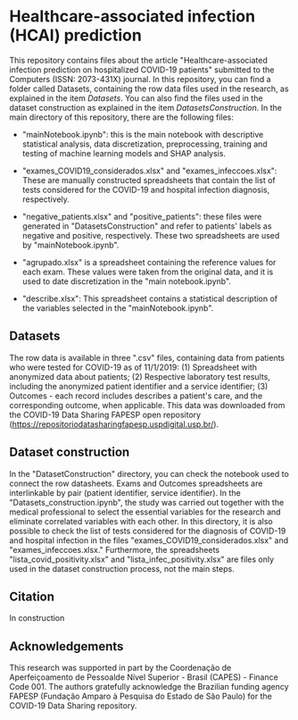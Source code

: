 # Healthcare-associated infection (HCAI) prediction
This repository contains files about the article "Healthcare-associated infection prediction on hospitalized COVID-19 patients" submitted to the Computers (ISSN: 2073-431X) journal. In this repository, you can find a folder called Datasets, containing the row data files used in the research, as explained in the item *Datasets*. You can also find the files used in the dataset construction as explained in the item *DatasetsConstruction*. In the main directory of this repository, there are the following files:

- "mainNotebook.ipynb": this is the main notebook with descriptive statistical analysis, data discretization, preprocessing, training and testing of machine learning models and SHAP analysis.

- "exames_COVID19_considerados.xlsx" and "exames_infeccoes.xlsx": These are manually constructed spreadsheets that contain the list of tests considered for the COVID-19 and hospital infection diagnosis, respectively.

- "negative_patients.xlsx" and "positive_patients": these files were generated in "DatasetsConstruction" and refer to patients' labels as negative and positive, respectively. These two spreadsheets are used by "mainNotebook.ipynb".

- "agrupado.xlsx" is a spreadsheet containing the reference values for each exam. These values were taken from the original data, and it is used to date discretization in the "main notebook.ipynb".

- "describe.xlsx": This spreadsheet contains a statistical description of the variables selected in the "mainNotebook.ipynb".


## Datasets
The row data is available in three ".csv" files, containing data from patients who were tested for COVID-19 as of 11/1/2019: (1) Spreadsheet with anonymized data about patients; (2) Respective laboratory test results, including the anonymized patient identifier and a service identifier; (3) Outcomes - each record includes describes a patient's care, and the corresponding outcome, when applicable. This data was downloaded from the COVID-19 Data Sharing FAPESP open repository (https://repositoriodatasharingfapesp.uspdigital.usp.br/).

## Dataset construction
In the "DatasetConstruction" directory, you can check the notebook used to connect the row datasheets. Exams and Outcomes spreadsheets are interlinkable by pair (patient identifier, service identifier). In the "Datasets_construction.ipynb", the study was carried out together with the medical professional to select the essential variables for the research and eliminate correlated variables with each other. In this directory, it is also possible to check the list of tests considered for the diagnosis of COVID-19 and hospital infection in the files "exames_COVID19_considerados.xlsx" and "exames_infeccoes.xlsx." Furthermore, the spreadsheets "lista_covid_positivity.xlsx" and "lista_infec_positivity.xlsx" are files only used in the dataset construction process, not the main steps.


## Citation
In construction

## Acknowledgements
This research was supported in part by the Coordenação de Aperfeiçoamento de Pessoalde Nível Superior - Brasil (CAPES) - Finance Code 001. The authors gratefully acknowledge the Brazilian funding agency FAPESP (Fundação Amparo à Pesquisa do Estado de São Paulo) for the COVID-19 Data Sharing repository.

